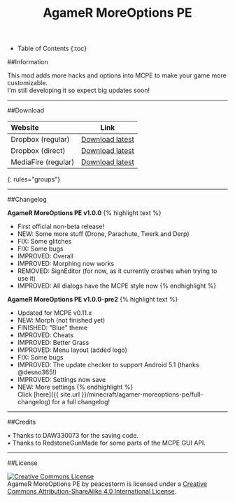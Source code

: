 ﻿---
layout: page
title: "AgameR MoreOptions PE"
excerpt: "This mod adds more hacks and options into MCPE to make your game more customizable!"
comments: true
share: true
noads: true
---

* Table of Contents
{:toc}

##Information

This mod adds more hacks and options into MCPE to make your game more customizable.<br>
I'm still developing it so expect big updates soon!

---

##Download

| Website | Link    |
|:--------|:-------:|
| Dropbox (regular) | [Download latest](https://www.dropbox.com/s/rby00z7vppup36b/AgameR%20MoreOptions%20PE%20v1.0.0.js?dl=0)|
| Dropbox (direct)  | [Download latest](https://www.dropbox.com/s/rby00z7vppup36b/AgameR%20MoreOptions%20PE%20v1.0.0.js?dl=1)|
| MediaFire (regular) | [Download latest](http://www.mediafire.com/download/4n0w30zv34h1r0y/AgameR_MoreOptions_PE_v1.0.0.js)|


{: rules="groups"}

---

##Changelog

**AgameR MoreOptions PE v1.0.0**
{% highlight text %}
- First official non-beta release!
- NEW: Some more stuff (Drone, Parachute, Twerk and Derp)
- FIX: Some glitches
- FIX: Some bugs
- IMPROVED: Overall
- IMPROVED: Morphing now works
- REMOVED: SignEditor (for now, as it currently crashes when trying to use it)
- IMPROVED: All dialogs have the MCPE style now
{% endhighlight %}

**AgameR MoreOptions PE v1.0.0-pre2**
{% highlight text %}
- Updated for MCPE v0.11.x
- NEW: Morph (not finished yet)
- FINISHED: "Blue" theme
- IMPROVED: Cheats
- IMPROVED: Better Grass
- IMPROVED: Menu layout (added logo)
- FIX: Some bugs
- IMPROVED: The update checker to support Android 5.1 (thanks @desno365!)
- IMPROVED: Settings now save
- NEW: More settings
{% endhighlight %}<br>
Click [here]({{ site.url }}/minecraft/agamer-moreoptions-pe/full-changelog) for a full changelog!

---

##Credits

• Thanks to DAW330073 for the saving code.<br>
• Thanks to RedstoneGunMade for some parts of the MCPE GUI API.

---

##License

<a rel="license" href="http://creativecommons.org/licenses/by-sa/4.0/"><img alt="Creative Commons License" style="border-width:0" src="https://i.creativecommons.org/l/by-sa/4.0/88x31.png" /></a><br /><span xmlns:dct="http://purl.org/dc/terms/" href="http://purl.org/dc/dcmitype/Text" property="dct:title" rel="dct:type">AgameR MoreOptions PE</span> by <span xmlns:cc="http://creativecommons.org/ns#" property="cc:attributionName">peacestorm</span> is licensed under a <a rel="license" href="http://creativecommons.org/licenses/by-sa/4.0/">Creative Commons Attribution-ShareAlike 4.0 International License</a>.
